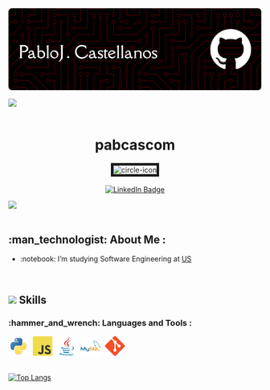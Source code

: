 <div align="center">
  <img src="github-header-image.png">
</div>


<img src="https://user-images.githubusercontent.com/73097560/115834477-dbab4500-a447-11eb-908a-139a6edaec5c.gif"><br><br>

<h1 align="center">pabcascom</h1>
<div align="center"> <img src="https://avatars.githubusercontent.com/u/93253675?v=4" alt="circle-icon" width="250" border="5"> </div>
<br/>
<div id="badges" align="center">
  <a href="https://www.linkedin.com/in/pablo-jes%C3%BAs-castellanos-compa%C3%B1a/" target="_blank">
    <img src="https://img.shields.io/badge/LinkedIn-blue?style=for-the-badge&logo=linkedin&logoColor=white" alt="LinkedIn Badge" />
  </a>
  <!--
  <a>
    <img src="https://img.shields.io/badge/YouTube-red?style=for-the-badge&logo=youtube&logoColor=white" alt="Youtube Badge"/>
  </a>
   -->
</div>

<img src="https://user-images.githubusercontent.com/73097560/115834477-dbab4500-a447-11eb-908a-139a6edaec5c.gif"><br><br>
<h2> :man_technologist: About Me :</h2>
<ul>
  <li>:notebook: I’m  studying Software Engineering at <a href="https://www.us.es/">US</a></li>
    
  
 
</ul>
    
<br/>

## <img src="https://media2.giphy.com/media/QssGEmpkyEOhBCb7e1/giphy.gif?cid=ecf05e47a0n3gi1bfqntqmob8g9aid1oyj2wr3ds3mg700bl&rid=giphy.gif" width ="25"><b> Skills</b>

   
<h3>:hammer_and_wrench: Languages and Tools :</h3>

<div>
  <img src="https://github.com/devicons/devicon/blob/master/icons/python/python-original.svg" title="Python" alt="Python" width="40" height="40"/>&nbsp;  
  <img src="https://github.com/devicons/devicon/blob/master/icons/javascript/javascript-original.svg" title="JavaScript" alt="JavaScript" width="40" height="40"/>&nbsp;
  <img src="https://github.com/devicons/devicon/blob/master/icons/java/java-original.svg" title="Java" alt="Java" width="40" height="40"/>&nbsp;
  <img src="https://github.com/devicons/devicon/blob/master/icons/mysql/mysql-original-wordmark.svg" title="MySQL"  alt="MySQL" width="40" height="40"/>&nbsp;
  <img src="https://github.com/devicons/devicon/blob/master/icons/git/git-original.svg" title="Git" alt="Git" width="40" height="40"/>
</div>
<br/>
    
[![Top Langs](https://github-readme-stats-git-master-yato03.vercel.app/api/top-langs/?username=Pablo-J-Castellanos&layout=compact&theme=vision-friendly-dark&hide=shaderlab,hlsl,processing,css&langs_count=10)](https://github.com/anuraghazra/github-readme-stats)

